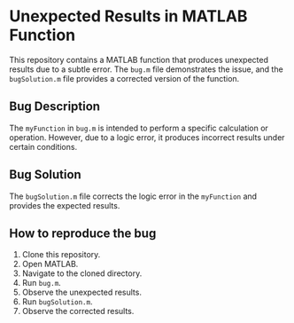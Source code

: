 # Unexpected Results in MATLAB Function

This repository contains a MATLAB function that produces unexpected results due to a subtle error. The `bug.m` file demonstrates the issue, and the `bugSolution.m` file provides a corrected version of the function.

## Bug Description

The `myFunction` in `bug.m` is intended to perform a specific calculation or operation. However, due to a logic error, it produces incorrect results under certain conditions.

## Bug Solution

The `bugSolution.m` file corrects the logic error in the `myFunction` and provides the expected results.

## How to reproduce the bug

1.  Clone this repository.
2.  Open MATLAB.
3.  Navigate to the cloned directory.
4.  Run `bug.m`.
5.  Observe the unexpected results.
6.  Run `bugSolution.m`. 
7.  Observe the corrected results.